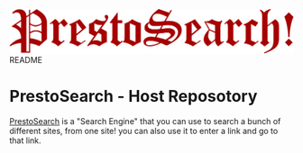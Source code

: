 ![LOGO](logo.png) README

# PrestoSearch - Host Reposotory

[PrestoSearch](https://prestosearch.github.io) is a "Search Engine" that you can use to search a bunch of different sites, from one site! you can also use it to enter a link and go to that link.
